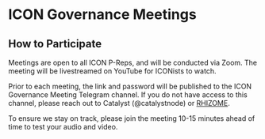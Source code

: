 # ICON Governance Meetings

## How to Participate

Meetings are open to all ICON P-Reps, and will be conducted via Zoom. The meeting will be livestreamed on YouTube for ICONists to watch.

Prior to each meeting, the link and password will be published to the ICON Governance Meeting Telegram channel. If you do not have access to this channel, please reach out to Catalyst (@catalystnode) or [RHIZOME](https://t.me/rhizomeicx).

To ensure we stay on track, please join the meeting 10-15 minutes ahead of time to test your audio and video.

